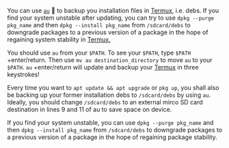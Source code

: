 You can use [`au`](https://github.com/sdrausty/au/blob/master/au) 📲 to backup you installation files in [Termux,](https://termux.com/) i.e. debs. If you find your system unstable after updating, you can try to use `dpkg --purge pkg_name` and then `dpkg --install pkg_name` from `/sdcard/debs` to downgrade packages to a previous version of a package in the hope of regaining system stability in [Termux.](https://termux.com/)

You should use `au` from your `$PATH`. To see your `$PATH`, type `$PATH` +enter/return. Then use `mv au destination_directory` to move `au` to your `$PATH`. `au` +enter/return will update and backup your [Termux](https://termux.com/) in three keystrokes!

Every time you want to `apt update && apt upgrade` or `pkg up`, you shall also be backing up your former installation debs to `/sdcard/debs` by using `au`. Ideally, you should change `/sdcard/debs` to an external mirco SD card destination in lines 9 and 11 of au to save space on device.

If you find your system unstable, you can use `dpkg --purge pkg_name` and then `dpkg --install pkg_name` from `/sdcard/debs` to downgrade packages to a previous version of a package in the hope of regaining package stability. 
